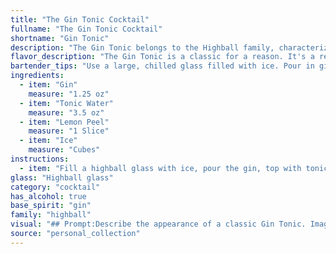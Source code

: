 ```yaml
---
title: "The Gin Tonic Cocktail"
fullname: "The Gin Tonic Cocktail"
shortname: "Gin Tonic"
description: "The Gin Tonic belongs to the Highball family, characterized by a strong spirit base topped with a carbonated mixer. Its origin dates back to the 19th century in British India, where gin was mixed with tonic water, originally used to treat malaria. "
flavor_description: "The Gin Tonic is a classic for a reason. It's a refreshing blend of juniper-forward gin's botanicals, the bitter sweetness of tonic water, and a touch of citrus from the lemon peel. The ice chills the drink, creating a crisp, clean palate cleanser with a lingering bitterness and a hint of floral aroma. "
bartender_tips: "Use a large, chilled glass filled with ice. Pour in gin first, followed by tonic. A good ratio is 2 oz gin to 4 oz tonic. Gently stir, then express lemon peel oils over the drink and drop it in. Don't over-garnish, the lemon peel is key to the aroma. "
ingredients:
  - item: "Gin"
    measure: "1.25 oz"
  - item: "Tonic Water"
    measure: "3.5 oz"
  - item: "Lemon Peel"
    measure: "1 Slice"
  - item: "Ice"
    measure: "Cubes"
instructions:
  - item: "Fill a highball glass with ice, pour the gin, top with tonic water and squeeze a lemon wedge and garnish with a lemon wedge."
glass: "Highball glass"
category: "cocktail"
has_alcohol: true
base_spirit: "gin"
family: "highball"
visual: "## Prompt:Describe the appearance of a classic Gin Tonic. Imagine a tall, slender glass filled with ice. The gin, clear and crisp, sits nestled among the ice cubes. What does the tonic water look like as it is poured in?  Is it clear, or does it have a subtle hint of color? How does the lemon peel garnish affect the overall appearance?  Consider the light reflecting off the ice and the condensation forming on the glass. "
source: "personal_collection"
---
```


